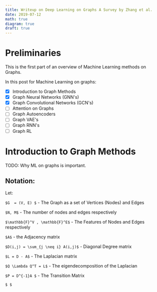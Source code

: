 ```yaml
---
title: Writeup on Deep Learning on Graphs A Survey by Zhang et al.
date: 2019-07-12
math: true
diagram: true
draft: true
---
```


# Preliminaries



This is the first part of an overview of Machine Learning methods on Graphs.


In this post for Machine Learning on graphs:
- [x] Introduction to Graph Methods
- [x] Graph Neural Networks (GNN's)
- [x] Graph Convolutional Networks (GCN's)
- [ ] Attention on Graphs
- [ ] Graph Autoencoders
- [ ] Graph VAE's
- [ ] Graph RNN's
- [ ] Graph RL

# Introduction to Graph Methods

TODO: Why ML on graphs is important.

## Notation:

Let:

`$G  = (V, E) $` - The Graph as a set of Vertices (Nodes) and Edges

`$N, M$` - The number of nodes and edges respectively

`$\mathbb{F}^V , \mathbb{F}^E$` - The Features of Nodes and Edges respectively

`$A$` - the Adjacency matrix

`$D(i,j) = \sum_{j \neq i} A(i,j)$` - Diagonal Degree matrix

`$L = D - A$` - The Laplacian matrix

`$Q \Lambda Q^T = L$` - The eigendecomposition of the Laplacian

`$P = D^{-1}A $` - The Transition Matrix

`$ $`
